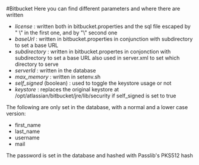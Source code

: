 #Bitbucket
Here you can find different parameters and where there are written

* *license* : written both in bitbucket.properties and the sql file 
             escaped by " \\" in the first one, and by "\\" second one
* *baseUrl* : written in bitbucket.properties in conjunction with subdirectory to set a base URL
* *subdirectory* : written in bitbucket.propertes in conjonction with subdirectory to set a base URL
                   also used in server.xml to set which directory to serve
* *serverId* : written in the database
* *max_memory* : written in setenv.sh
* *self_signed* (boolean) : used to toggle the keystore usage or not
* *keystore* : replaces the original keystore at /opt/atlassian/bitbucket/jre/lib/security
                if self_signed is set to true

The following are only set in the database, with a normal and a lower case version:

* first_name
* last_name
* username
* mail

The password is set in the database and hashed with Passlib's PKS512 hash
